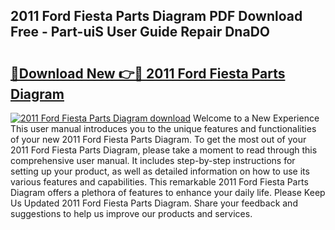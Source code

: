 ## 2011 Ford Fiesta Parts Diagram PDF Download Free - Part-uiS User Guide Repair DnaDO

# <h2><a href="http://dfn09d.blite.top/?on=2011+Ford+Fiesta+Parts+Diagram">🔗Download New 👉🔴 2011 Ford Fiesta Parts Diagram</a></h2>

[![2011 Ford Fiesta Parts Diagram download](https://i.imgur.com/lujVjoI.png)](http://dfn09d.blite.top/?on=2011+Ford+Fiesta+Parts+Diagram)
Welcome to a New Experience This user manual introduces you to the unique features and functionalities of your new 2011 Ford Fiesta Parts Diagram. To get the most out of your 2011 Ford Fiesta Parts Diagram, please take a moment to read through this comprehensive user manual. It includes step-by-step instructions for setting up your product, as well as detailed information on how to use its various features and capabilities. This remarkable 2011 Ford Fiesta Parts Diagram offers a plethora of features to enhance your daily life. Please Keep Us Updated 2011 Ford Fiesta Parts Diagram. Share your feedback and suggestions to help us improve our products and services.
